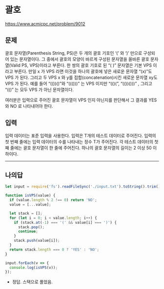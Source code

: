 # 괄호

https://www.acmicpc.net/problem/9012

## 문제

괄호 문자열(Parenthesis String, PS)은 두 개의 괄호 기호인 ‘(’ 와 ‘)’ 만으로 구성되어 있는 문자열이다. 그 중에서 괄호의 모양이 바르게 구성된 문자열을 올바른 괄호 문자열(Valid PS, VPS)이라고 부른다. 한 쌍의 괄호 기호로 된 “( )” 문자열은 기본 VPS 이라고 부른다. 만일 x 가 VPS 라면 이것을 하나의 괄호에 넣은 새로운 문자열 “(x)”도 VPS 가 된다. 그리고 두 VPS x 와 y를 접합(concatenation)시킨 새로운 문자열 xy도 VPS 가 된다. 예를 들어 “(())()”와 “((()))” 는 VPS 이지만 “(()(”, “(())()))” , 그리고 “(()” 는 모두 VPS 가 아닌 문자열이다. 

여러분은 입력으로 주어진 괄호 문자열이 VPS 인지 아닌지를 판단해서 그 결과를 YES 와 NO 로 나타내어야 한다. 

## 입력

입력 데이터는 표준 입력을 사용한다. 입력은 T개의 테스트 데이터로 주어진다. 입력의 첫 번째 줄에는 입력 데이터의 수를 나타내는 정수 T가 주어진다. 각 테스트 데이터의 첫째 줄에는 괄호 문자열이 한 줄에 주어진다. 하나의 괄호 문자열의 길이는 2 이상 50 이하이다. 

---

## 나의답

```js
let input = require('fs').readFileSync('./input.txt').toString().trim().split('\n').filter((v, i) => i > 0);

function isVPS(value) {
  if (value.length % 2 !== 0) return 'NO';
  value = [...value];

  let stack = [];
  for (let i = 0; i < value.length; i++) {
    if (stack.at(-1) === '(' && value[i] === ')') {
      stack.pop();
      continue;
    }
    stack.push(value[i]);
  }
  return stack.length === 0 ? 'YES' : 'NO';
}

input.forEach(v => {
  console.log(isVPS(v));
});
```

- 정답. 스택으로 풀었음.